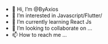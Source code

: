 - 👋 Hi, I’m @ByAxios
- 👀 I’m interested in Javascript/Flutter/
- 🌱 I’m currently learning React Js
- 💞️ I’m looking to collaborate on ...
- 📫 How to reach me ...

<!---
ByAxios/ByAxios is a ✨ special ✨ repository because its `README.md` (this file) appears on your GitHub profile.
You can click the Preview link to take a look at your changes.
--->
